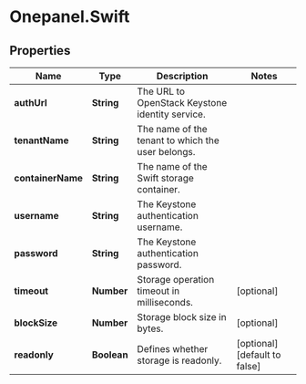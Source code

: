 # Onepanel.Swift

## Properties
Name | Type | Description | Notes
------------ | ------------- | ------------- | -------------
**authUrl** | **String** | The URL to OpenStack Keystone identity service. | 
**tenantName** | **String** | The name of the tenant to which the user belongs. | 
**containerName** | **String** | The name of the Swift storage container. | 
**username** | **String** | The Keystone authentication username. | 
**password** | **String** | The Keystone authentication password. | 
**timeout** | **Number** | Storage operation timeout in milliseconds. | [optional] 
**blockSize** | **Number** | Storage block size in bytes. | [optional] 
**readonly** | **Boolean** | Defines whether storage is readonly. | [optional] [default to false]


